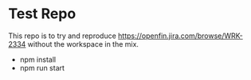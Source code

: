 # Test Repo

This repo is to try and reproduce https://openfin.jira.com/browse/WRK-2334 without the workspace in the mix.

- npm install
- npm run start
